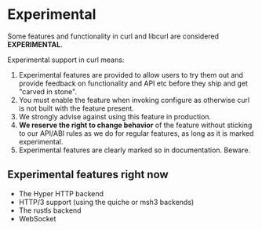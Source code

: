 # Experimental

Some features and functionality in curl and libcurl are considered
**EXPERIMENTAL**.

Experimental support in curl means:

1. Experimental features are provided to allow users to try them out and
   provide feedback on functionality and API etc before they ship and get
   "carved in stone".
2. You must enable the feature when invoking configure as otherwise curl is
   not built with the feature present.
3. We strongly advise against using this feature in production.
4. **We reserve the right to change behavior** of the feature without sticking
   to our API/ABI rules as we do for regular features, as long as it is marked
   experimental.
5. Experimental features are clearly marked so in documentation. Beware.

## Experimental features right now

 - The Hyper HTTP backend
 - HTTP/3 support (using the quiche or msh3 backends)
 - The rustls backend
 - WebSocket
